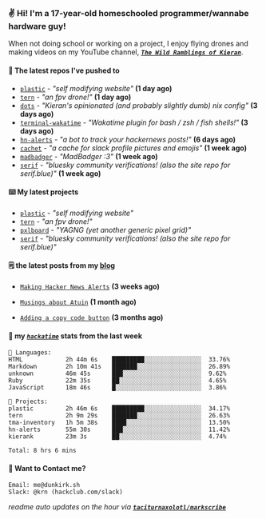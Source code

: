### ✌️ Hi! I'm a 17-year-old homeschooled programmer/wannabe hardware guy!

When not doing school or working on a project, I enjoy flying drones and making videos on my YouTube channel, [**_`The Wild Ramblings of Kieran`_**](https://youtube.com/@kieran.rambles).

#### 👷 The latest repos I've pushed to

- [`plastic`](https://github.com/taciturnaxolotl/plastic) - _"self modifying website"_ **(1 day ago)**
- [`tern`](https://github.com/taciturnaxolotl/tern) - _"an fpv drone!"_ **(1 day ago)**
- [`dots`](https://github.com/taciturnaxolotl/dots) - _"Kieran's opinionated (and probably slightly dumb) nix config"_ **(3 days ago)**
- [`terminal-wakatime`](https://github.com/hackclub/terminal-wakatime) - _"Wakatime plugin for bash / zsh / fish shells!"_ **(3 days ago)**
- [`hn-alerts`](https://github.com/taciturnaxolotl/hn-alerts) - _"a bot to track your hackernews posts!"_ **(6 days ago)**
- [`cachet`](https://github.com/taciturnaxolotl/cachet) - _"a cache for slack profile pictures and emojis"_ **(1 week ago)**
- [`madbadger`](https://github.com/taciturnaxolotl/madbadger) - _"MadBadger :3"_ **(1 week ago)**
- [`serif`](https://github.com/taciturnaxolotl/serif) - _"bluesky community verifications! (also the site repo for serif.blue)"_ **(1 week ago)**

#### ⌨️ My latest projects

- [`plastic`](https://github.com/taciturnaxolotl/plastic) - _"self modifying website"_
- [`tern`](https://github.com/taciturnaxolotl/tern) - _"an fpv drone!"_
- [`pxlboard`](https://github.com/taciturnaxolotl/pxlboard) - _"YAGNG (yet another generic pixel grid)"_
- [`serif`](https://github.com/taciturnaxolotl/serif) - _"bluesky community verifications! (also the site repo for serif.blue)"_

#### 🗒️ the latest posts from my [blog](https://dunkirk.sh)

- [`Making Hacker News Alerts`](https://dunkirk.sh/blog/hn-alerts/) **(3 weeks ago)**

- [`Musings about Atuin`](https://dunkirk.sh/blog/atuin/) **(1 month ago)**

- [`Adding a copy code button`](https://dunkirk.sh/blog/adding-a-copy-button/) **(3 months ago)**



#### 📡 my [_`hackatime`_](https://waka.hackclub.com) stats from the last week

```text
💾 Languages:
HTML            2h 44m 6s    █████████░░░░░░░░░░░░░░░░  33.76%
Markdown        2h 10m 41s   ███████░░░░░░░░░░░░░░░░░░  26.89%
unknown         46m 45s      ███░░░░░░░░░░░░░░░░░░░░░░  9.62%
Ruby            22m 35s      ██░░░░░░░░░░░░░░░░░░░░░░░  4.65%
JavaScript      18m 46s      █░░░░░░░░░░░░░░░░░░░░░░░░  3.86%

💼 Projects:
plastic         2h 46m 6s    █████████░░░░░░░░░░░░░░░░  34.17%
tern            2h 9m 29s    ███████░░░░░░░░░░░░░░░░░░  26.63%
tma-inventory   1h 5m 38s    ████░░░░░░░░░░░░░░░░░░░░░  13.50%
hn-alerts       55m 30s      ███░░░░░░░░░░░░░░░░░░░░░░  11.42%
kierank         23m 3s       ██░░░░░░░░░░░░░░░░░░░░░░░  4.74%

Total: 8 hrs 6 mins
```

#### 📮 Want to Contact me?

```text
Email: me@dunkirk.sh
Slack: @krn (hackclub.com/slack)
```

_readme auto updates on the hour via [**`taciturnaxolotl/markscribe`**](https://github.com/taciturnaxolotl/markscribe)_
